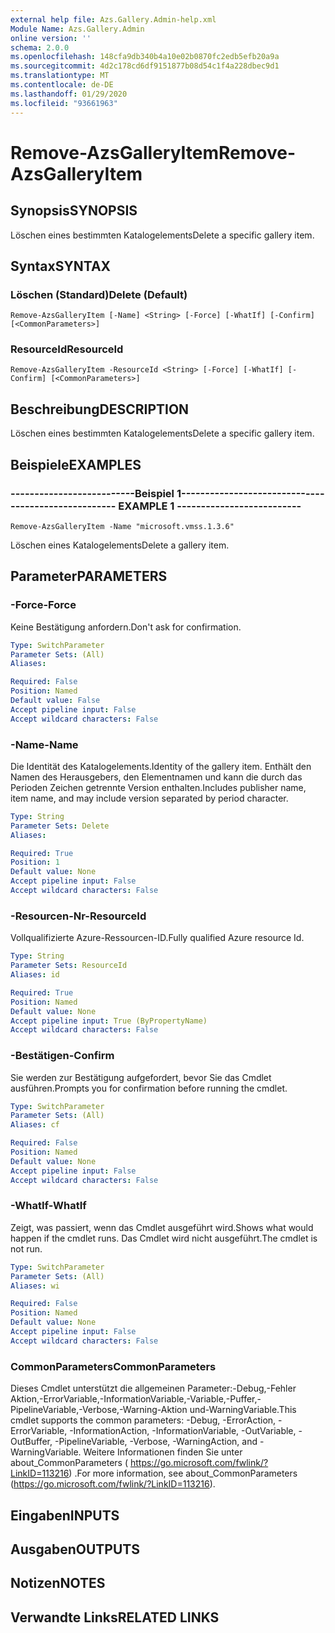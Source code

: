 ```yaml
---
external help file: Azs.Gallery.Admin-help.xml
Module Name: Azs.Gallery.Admin
online version: ''
schema: 2.0.0
ms.openlocfilehash: 148cfa9db340b4a10e02b0870fc2edb5efb20a9a
ms.sourcegitcommit: 4d2c178cd6df9151877b08d54c1f4a228dbec9d1
ms.translationtype: MT
ms.contentlocale: de-DE
ms.lasthandoff: 01/29/2020
ms.locfileid: "93661963"
---
```

# <span data-ttu-id="ec882-101">Remove-AzsGalleryItem</span><span class="sxs-lookup"><span data-stu-id="ec882-101">Remove-AzsGalleryItem</span></span>

## <span data-ttu-id="ec882-102">Synopsis</span><span class="sxs-lookup"><span data-stu-id="ec882-102">SYNOPSIS</span></span>
<span data-ttu-id="ec882-103">Löschen eines bestimmten Katalogelements</span><span class="sxs-lookup"><span data-stu-id="ec882-103">Delete a specific gallery item.</span></span>

## <span data-ttu-id="ec882-104">Syntax</span><span class="sxs-lookup"><span data-stu-id="ec882-104">SYNTAX</span></span>

### <span data-ttu-id="ec882-105">Löschen (Standard)</span><span class="sxs-lookup"><span data-stu-id="ec882-105">Delete (Default)</span></span>
```
Remove-AzsGalleryItem [-Name] <String> [-Force] [-WhatIf] [-Confirm] [<CommonParameters>]
```

### <span data-ttu-id="ec882-106">ResourceId</span><span class="sxs-lookup"><span data-stu-id="ec882-106">ResourceId</span></span>
```
Remove-AzsGalleryItem -ResourceId <String> [-Force] [-WhatIf] [-Confirm] [<CommonParameters>]
```

## <span data-ttu-id="ec882-107">Beschreibung</span><span class="sxs-lookup"><span data-stu-id="ec882-107">DESCRIPTION</span></span>
<span data-ttu-id="ec882-108">Löschen eines bestimmten Katalogelements</span><span class="sxs-lookup"><span data-stu-id="ec882-108">Delete a specific gallery item.</span></span>

## <span data-ttu-id="ec882-109">Beispiele</span><span class="sxs-lookup"><span data-stu-id="ec882-109">EXAMPLES</span></span>

### <span data-ttu-id="ec882-110">--------------------------Beispiel 1--------------------------</span><span class="sxs-lookup"><span data-stu-id="ec882-110">-------------------------- EXAMPLE 1 --------------------------</span></span>
```
Remove-AzsGalleryItem -Name "microsoft.vmss.1.3.6"
```

<span data-ttu-id="ec882-111">Löschen eines Katalogelements</span><span class="sxs-lookup"><span data-stu-id="ec882-111">Delete a gallery item.</span></span>

## <span data-ttu-id="ec882-112">Parameter</span><span class="sxs-lookup"><span data-stu-id="ec882-112">PARAMETERS</span></span>

### <span data-ttu-id="ec882-113">-Force</span><span class="sxs-lookup"><span data-stu-id="ec882-113">-Force</span></span>
<span data-ttu-id="ec882-114">Keine Bestätigung anfordern.</span><span class="sxs-lookup"><span data-stu-id="ec882-114">Don't ask for confirmation.</span></span>

```yaml
Type: SwitchParameter
Parameter Sets: (All)
Aliases: 

Required: False
Position: Named
Default value: False
Accept pipeline input: False
Accept wildcard characters: False
```

### <span data-ttu-id="ec882-115">-Name</span><span class="sxs-lookup"><span data-stu-id="ec882-115">-Name</span></span>
<span data-ttu-id="ec882-116">Die Identität des Katalogelements.</span><span class="sxs-lookup"><span data-stu-id="ec882-116">Identity of the gallery item.</span></span>
<span data-ttu-id="ec882-117">Enthält den Namen des Herausgebers, den Elementnamen und kann die durch das Perioden Zeichen getrennte Version enthalten.</span><span class="sxs-lookup"><span data-stu-id="ec882-117">Includes publisher name, item name, and may include version separated by period character.</span></span>

```yaml
Type: String
Parameter Sets: Delete
Aliases: 

Required: True
Position: 1
Default value: None
Accept pipeline input: False
Accept wildcard characters: False
```

### <span data-ttu-id="ec882-118">-Resourcen-Nr</span><span class="sxs-lookup"><span data-stu-id="ec882-118">-ResourceId</span></span>
<span data-ttu-id="ec882-119">Vollqualifizierte Azure-Ressourcen-ID.</span><span class="sxs-lookup"><span data-stu-id="ec882-119">Fully qualified Azure resource Id.</span></span>

```yaml
Type: String
Parameter Sets: ResourceId
Aliases: id

Required: True
Position: Named
Default value: None
Accept pipeline input: True (ByPropertyName)
Accept wildcard characters: False
```

### <span data-ttu-id="ec882-120">-Bestätigen</span><span class="sxs-lookup"><span data-stu-id="ec882-120">-Confirm</span></span>
<span data-ttu-id="ec882-121">Sie werden zur Bestätigung aufgefordert, bevor Sie das Cmdlet ausführen.</span><span class="sxs-lookup"><span data-stu-id="ec882-121">Prompts you for confirmation before running the cmdlet.</span></span>

```yaml
Type: SwitchParameter
Parameter Sets: (All)
Aliases: cf

Required: False
Position: Named
Default value: None
Accept pipeline input: False
Accept wildcard characters: False
```

### <span data-ttu-id="ec882-122">-WhatIf</span><span class="sxs-lookup"><span data-stu-id="ec882-122">-WhatIf</span></span>
<span data-ttu-id="ec882-123">Zeigt, was passiert, wenn das Cmdlet ausgeführt wird.</span><span class="sxs-lookup"><span data-stu-id="ec882-123">Shows what would happen if the cmdlet runs.</span></span>
<span data-ttu-id="ec882-124">Das Cmdlet wird nicht ausgeführt.</span><span class="sxs-lookup"><span data-stu-id="ec882-124">The cmdlet is not run.</span></span>

```yaml
Type: SwitchParameter
Parameter Sets: (All)
Aliases: wi

Required: False
Position: Named
Default value: None
Accept pipeline input: False
Accept wildcard characters: False
```

### <span data-ttu-id="ec882-125">CommonParameters</span><span class="sxs-lookup"><span data-stu-id="ec882-125">CommonParameters</span></span>
<span data-ttu-id="ec882-126">Dieses Cmdlet unterstützt die allgemeinen Parameter:-Debug,-Fehler Aktion,-ErrorVariable,-InformationVariable,-Variable,-Puffer,-PipelineVariable,-Verbose,-Warning-Aktion und-WarningVariable.</span><span class="sxs-lookup"><span data-stu-id="ec882-126">This cmdlet supports the common parameters: -Debug, -ErrorAction, -ErrorVariable, -InformationAction, -InformationVariable, -OutVariable, -OutBuffer, -PipelineVariable, -Verbose, -WarningAction, and -WarningVariable.</span></span> <span data-ttu-id="ec882-127">Weitere Informationen finden Sie unter about_CommonParameters ( https://go.microsoft.com/fwlink/?LinkID=113216) .</span><span class="sxs-lookup"><span data-stu-id="ec882-127">For more information, see about_CommonParameters (https://go.microsoft.com/fwlink/?LinkID=113216).</span></span>

## <span data-ttu-id="ec882-128">Eingaben</span><span class="sxs-lookup"><span data-stu-id="ec882-128">INPUTS</span></span>

## <span data-ttu-id="ec882-129">Ausgaben</span><span class="sxs-lookup"><span data-stu-id="ec882-129">OUTPUTS</span></span>

## <span data-ttu-id="ec882-130">Notizen</span><span class="sxs-lookup"><span data-stu-id="ec882-130">NOTES</span></span>

## <span data-ttu-id="ec882-131">Verwandte Links</span><span class="sxs-lookup"><span data-stu-id="ec882-131">RELATED LINKS</span></span>

